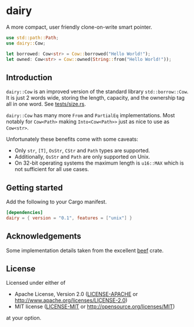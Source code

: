 # dairy

A more compact, user friendly clone-on-write smart pointer.

```rust
use std::path::Path;
use dairy::Cow;

let borrowed: Cow<str> = Cow::borrowed("Hello World!");
let owned: Cow<str> = Cow::owned(String::from("Hello World!"));
```

## Introduction

`dairy::Cow` is an improved version of the standard library `std::borrow::Cow`.
It is just 2 words wide, storing the length, capacity, and the ownership tag all
in one word. See [tests/size.rs](tests/size.rs).

`dairy::Cow` has many more `From` and `PartialEq` implementations. Most notably
for `Cow<Path>` making `Into<Cow<Path>>` just as nice to use as `Cow<str>`.

Unfortunately these benefits come with some caveats:

- Only `str`, `[T]`, `OsStr`, `CStr` and `Path` types are supported.
- Additionally, `OsStr` and `Path` are only supported on Unix.
- On 32-bit operating systems the maximum length is `u16::MAX` which is
  not sufficient for all use cases.

## Getting started

Add the following to your Cargo manifest.

```toml
[dependencies]
dairy = { version = "0.1", features = ["unix"] }
```

## Acknowledgements

Some implementation details taken from the excellent
[beef](https://github.com/maciejhirsz/beef) crate.

## License

Licensed under either of

- Apache License, Version 2.0 ([LICENSE-APACHE](LICENSE-APACHE) or
  http://www.apache.org/licenses/LICENSE-2.0)
- MIT license ([LICENSE-MIT](LICENSE-MIT) or http://opensource.org/licenses/MIT)

at your option.
